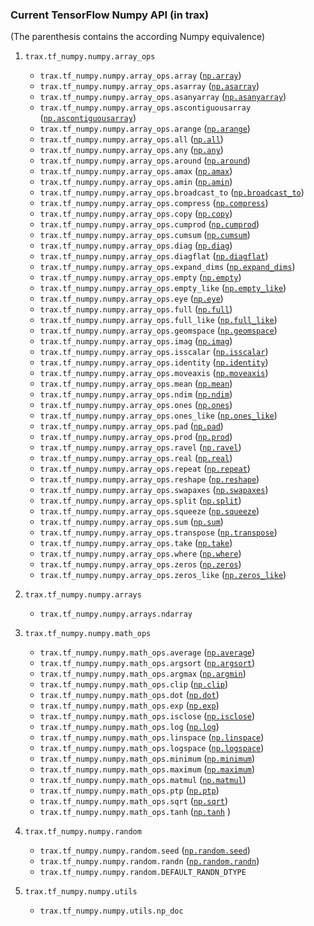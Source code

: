 ### Current TensorFlow Numpy API (in trax)

(The parenthesis contains the according Numpy equivalence)

1. `trax.tf_numpy.numpy.array_ops`
    * `trax.tf_numpy.numpy.array_ops.array` ([`np.array`](https://numpy.org/doc/1.18/reference/generated/numpy.array.html))
    * `trax.tf_numpy.numpy.array_ops.asarray` ([`np.asarray`](https://numpy.org/doc/stable/reference/generated/numpy.asarray.html))
    * `trax.tf_numpy.numpy.array_ops.asanyarray` ([`np.asanyarray`](https://numpy.org/doc/stable/reference/generated/numpy.asanyarray.html))
    * `trax.tf_numpy.numpy.array_ops.ascontiguousarray` ([`np.ascontiguousarray`](https://numpy.org/doc/stable/reference/generated/numpy.ascontiguousarray.html))
    * `trax.tf_numpy.numpy.array_ops.arange` ([`np.arange`](https://numpy.org/doc/stable/reference/generated/numpy.arange.html))
    * `trax.tf_numpy.numpy.array_ops.all` ([`np.all`](https://numpy.org/doc/stable/reference/generated/numpy.all.html))
    * `trax.tf_numpy.numpy.array_ops.any` ([`np.any`](https://numpy.org/doc/1.18/reference/generated/numpy.any.html))
    * `trax.tf_numpy.numpy.array_ops.around` ([`np.around`](https://numpy.org/doc/1.18/reference/generated/numpy.around.html))
    * `trax.tf_numpy.numpy.array_ops.amax` ([`np.amax`](https://docs.scipy.org/doc/numpy-1.9.3/reference/generated/numpy.amax.html))
    * `trax.tf_numpy.numpy.array_ops.amin` ([`np.amin`](https://numpy.org/doc/1.18/reference/generated/numpy.amin.html))
    * `trax.tf_numpy.numpy.array_ops.broadcast_to` ([`np.broadcast_to`](https://numpy.org/doc/1.18/reference/generated/numpy.broadcast_to.html))  
    * `trax.tf_numpy.numpy.array_ops.compress` ([`np.compress`](https://numpy.org/doc/1.18/reference/generated/numpy.compress.html))
    * `trax.tf_numpy.numpy.array_ops.copy` ([`np.copy`](https://numpy.org/doc/1.18/reference/generated/numpy.copy.html))
    * `trax.tf_numpy.numpy.array_ops.cumprod` ([`np.cumprod`](https://numpy.org/doc/stable/reference/generated/numpy.cumprod.html))
    * `trax.tf_numpy.numpy.array_ops.cumsum` ([`np.cumsum`](https://numpy.org/doc/stable/reference/generated/numpy.cumsum.html))
    * `trax.tf_numpy.numpy.array_ops.diag` ([`np.diag`](https://numpy.org/doc/stable/reference/generated/numpy.diag.html))
    * `trax.tf_numpy.numpy.array_ops.diagflat` ([`np.diagflat`](https://numpy.org/doc/1.18/reference/generated/numpy.diagflat.html))
    * `trax.tf_numpy.numpy.array_ops.expand_dims` ([`np.expand_dims`](https://numpy.org/doc/stable/reference/generated/numpy.expand_dims.html))
    * `trax.tf_numpy.numpy.array_ops.empty` ([`np.empty`](https://numpy.org/doc/1.18/reference/generated/numpy.empty.html))
    * `trax.tf_numpy.numpy.array_ops.empty_like` ([`np.empty_like`](https://numpy.org/doc/stable/reference/generated/numpy.empty_like.html))
    * `trax.tf_numpy.numpy.array_ops.eye` ([`np.eye`](https://numpy.org/doc/stable/reference/generated/numpy.eye.html))
    * `trax.tf_numpy.numpy.array_ops.full` ([`np.full`](https://numpy.org/doc/stable/reference/generated/numpy.full.html))
    * `trax.tf_numpy.numpy.array_ops.full_like` ([`np.full_like`](https://numpy.org/doc/stable/reference/generated/numpy.full_like.html))
    * `trax.tf_numpy.numpy.array_ops.geomspace` ([`np.geomspace`](https://numpy.org/doc/stable/reference/generated/numpy.geomspace.html))
    * `trax.tf_numpy.numpy.array_ops.imag` ([`np.imag`](https://numpy.org/doc/stable/reference/generated/numpy.imag.html))
    * `trax.tf_numpy.numpy.array_ops.isscalar` ([`np.isscalar`](https://numpy.org/doc/1.18/reference/generated/numpy.isscalar.html))
    * `trax.tf_numpy.numpy.array_ops.identity` ([`np.identity`](https://numpy.org/doc/stable/reference/generated/numpy.identity.html))
    * `trax.tf_numpy.numpy.array_ops.moveaxis` ([`np.moveaxis`](https://numpy.org/doc/1.18/reference/generated/numpy.moveaxis.html))
    * `trax.tf_numpy.numpy.array_ops.mean` ([`np.mean`](https://numpy.org/doc/stable/reference/generated/numpy.mean.html))
    * `trax.tf_numpy.numpy.array_ops.ndim` ([`np.ndim`](https://numpy.org/doc/1.18/reference/generated/numpy.ndarray.ndim.html))
    * `trax.tf_numpy.numpy.array_ops.ones` ([`np.ones`](https://numpy.org/doc/stable/reference/generated/numpy.ones.html))
    * `trax.tf_numpy.numpy.array_ops.ones_like` ([`np.ones_like`](https://numpy.org/doc/stable/reference/generated/numpy.ones_like.html))
    * `trax.tf_numpy.numpy.array_ops.pad` ([`np.pad`](https://numpy.org/doc/1.18/reference/generated/numpy.pad.html))
    * `trax.tf_numpy.numpy.array_ops.prod` ([`np.prod`](https://docs.scipy.org/doc/numpy-1.14.0/reference/generated/numpy.prod.html))
    * `trax.tf_numpy.numpy.array_ops.ravel` ([`np.ravel`](https://numpy.org/doc/1.18/reference/generated/numpy.ravel.html))
    * `trax.tf_numpy.numpy.array_ops.real` ([`np.real`](https://numpy.org/doc/1.18/reference/generated/numpy.real.html))
    * `trax.tf_numpy.numpy.array_ops.repeat` ([`np.repeat`](https://numpy.org/doc/1.18/reference/generated/numpy.repeat.html))
    * `trax.tf_numpy.numpy.array_ops.reshape` ([`np.reshape`](https://numpy.org/doc/1.18/reference/generated/numpy.reshape.html))
    * `trax.tf_numpy.numpy.array_ops.swapaxes` ([`np.swapaxes`](https://numpy.org/doc/1.18/reference/generated/numpy.swapaxes.html))
    * `trax.tf_numpy.numpy.array_ops.split` ([`np.split`](https://numpy.org/doc/1.18/reference/generated/numpy.split.html))
    * `trax.tf_numpy.numpy.array_ops.squeeze` ([`np.squeeze`](https://numpy.org/doc/1.18/reference/generated/numpy.squeeze.html))
    * `trax.tf_numpy.numpy.array_ops.sum` ([`np.sum`](https://numpy.org/doc/1.18/reference/generated/numpy.sum.html))
    * `trax.tf_numpy.numpy.array_ops.transpose` ([`np.transpose`](https://numpy.org/doc/1.18/reference/generated/numpy.transpose.html))
    * `trax.tf_numpy.numpy.array_ops.take` ([`np.take`](https://numpy.org/doc/stable/reference/generated/numpy.take.html))
    * `trax.tf_numpy.numpy.array_ops.where` ([`np.where`](https://numpy.org/doc/1.18/reference/generated/numpy.where.html))
    * `trax.tf_numpy.numpy.array_ops.zeros` ([`np.zeros`](https://numpy.org/doc/stable/reference/generated/numpy.zeros.html))
    * `trax.tf_numpy.numpy.array_ops.zeros_like` ([`np.zeros_like`](https://numpy.org/doc/1.18/reference/generated/numpy.zeros_like.html))

2. `trax.tf_numpy.numpy.arrays`
    * `trax.tf_numpy.numpy.arrays.ndarray`

3. `trax.tf_numpy.numpy.math_ops`
    * `trax.tf_numpy.numpy.math_ops.average` ([`np.average`](https://numpy.org/doc/1.18/reference/generated/numpy.average.html))
    * `trax.tf_numpy.numpy.math_ops.argsort` ([`np.argsort`](https://numpy.org/devdocs/reference/generated/numpy.argsort.html))
    * `trax.tf_numpy.numpy.math_ops.argmax` ([`np.argmin`](https://numpy.org/devdocs/reference/generated/numpy.argmin.html))
    * `trax.tf_numpy.numpy.math_ops.clip` ([`np.clip`](https://numpy.org/doc/1.18/reference/generated/numpy.clip.html))
    * `trax.tf_numpy.numpy.math_ops.dot` ([`np.dot`](https://numpy.org/devdocs/reference/generated/numpy.dot.html))
    * `trax.tf_numpy.numpy.math_ops.exp` ([`np.exp`](https://numpy.org/devdocs/reference/generated/numpy.exp.html))
    * `trax.tf_numpy.numpy.math_ops.isclose` ([`np.isclose`](https://numpy.org/doc/1.18/reference/generated/numpy.isclose.html))
    * `trax.tf_numpy.numpy.math_ops.log` ([`np.log`](https://numpy.org/doc/1.18/reference/generated/numpy.log.html))
    * `trax.tf_numpy.numpy.math_ops.linspace` ([`np.linspace`](https://numpy.org/devdocs/reference/generated/numpy.linspace.html))
    * `trax.tf_numpy.numpy.math_ops.logspace` ([`np.logspace`](https://numpy.org/doc/1.18/reference/generated/numpy.logspace.html))
    * `trax.tf_numpy.numpy.math_ops.minimum` ([`np.minimum`](https://numpy.org/doc/1.18/reference/generated/numpy.minimum.html))
    * `trax.tf_numpy.numpy.math_ops.maximum` ([`np.maximum`](https://numpy.org/devdocs/reference/generated/numpy.maximum.html))
    * `trax.tf_numpy.numpy.math_ops.matmul` ([`np.matmul`](https://numpy.org/devdocs/reference/generated/numpy.matmul.html))
    * `trax.tf_numpy.numpy.math_ops.ptp` ([`np.ptp`](https://numpy.org/doc/stable/reference/generated/numpy.ptp.html))
    * `trax.tf_numpy.numpy.math_ops.sqrt` ([`np.sqrt`](https://numpy.org/doc/stable/reference/generated/numpy.sqrt.html))
    * `trax.tf_numpy.numpy.math_ops.tanh` ([`np.tanh`](https://numpy.org/doc/stable/reference/generated/numpy.tanh.html)
    )


4. `trax.tf_numpy.numpy.random`
    * `trax.tf_numpy.numpy.random.seed` ([`np.random.seed`](https://docs.scipy.org/doc/numpy-1.15.0/reference/generated/numpy.random.seed.html))
    * `trax.tf_numpy.numpy.random.randn` ([`np.random.randn`](https://docs.scipy.org/doc/numpy-1.15.1/reference/generated/numpy.random.randn.html))
    * `trax.tf_numpy.numpy.random.DEFAULT_RANDN_DTYPE`

5. `trax.tf_numpy.numpy.utils`
    * `trax.tf_numpy.numpy.utils.np_doc`
